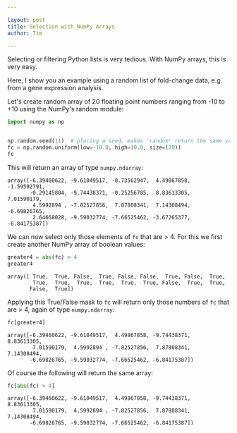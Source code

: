 ```yaml
---

layout: post
title: Selection with NumPy Arrays
author: Tim

---
```


Selecting or filtering Python lists is very tedious. With NumPy arrays, this is very easy.

Here, I show you an example using a random list of fold-change data, e.g. from a gene expression analysis.

Let's create random array of 20 floating point numbers ranging from -10 to +10 using the NumPy's random module:

```python
import numpy as np


np.random.seed(11)  # placing a seed, makes 'random' return the same values
fc = np.random.uniform(low=-10.0, high=10.0, size=(20))
fc
```

This will return an array of type `numpy.ndarray`:

```
array([-6.39460622, -9.61049517, -0.73562947,  4.49867858, -1.59592791,
       -0.29145804, -9.74438371, -0.25256785,  8.83613305,  7.01590179,
        4.5992894 , -7.82527856,  7.87808341,  7.14308494, -6.69826765,
        2.64668028, -9.59032774, -7.66525462, -3.67265377, -6.84175387])
```

We can now select only those elements of `fc` that are > 4. For this we first create another NumPy array of boolean values:

```python
greater4 = abs(fc) > 4
greater4
```

```
array([ True,  True, False,  True, False, False,  True, False,  True,
        True,  True,  True,  True,  True,  True, False,  True,  True,
       False,  True])
```

Applying this True/False mask to `fc` will return only those numbers of `fc` that are > 4, again of type `numpy.ndarray`:

```python
fc[greater4]
```

```
array([-6.39460622, -9.61049517,  4.49867858, -9.74438371,  8.83613305,
        7.01590179,  4.5992894 , -7.82527856,  7.87808341,  7.14308494,
       -6.69826765, -9.59032774, -7.66525462, -6.84175387])
```

Of course the following will return the same array:

```python
fc[abs(fc) > 4]
```

```
array([-6.39460622, -9.61049517,  4.49867858, -9.74438371,  8.83613305,
        7.01590179,  4.5992894 , -7.82527856,  7.87808341,  7.14308494,
       -6.69826765, -9.59032774, -7.66525462, -6.84175387])
```

